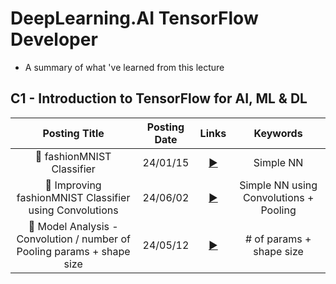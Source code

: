 # DeepLearning.AI TensorFlow Developer
- A summary of what 've learned from this lecture

## C1 - Introduction to TensorFlow for AI, ML & DL
<div align="center">
  
| Posting Title | Posting Date | Links | Keywords |
| :--------: | :-----------: | :-----------: | :-----------: |
| 👔 fashionMNIST Classifier | 24/01/15 | [▶️](https://sh-avid-learner.tistory.com/322) | Simple NN |
| 👔 Improving fashionMNIST Classifier using Convolutions | 24/06/02 | [▶️](https://sh-avid-learner.tistory.com/347) | Simple NN using Convolutions + Pooling |
| 🌸 Model Analysis - Convolution / number of Pooling params + shape size | 24/05/12 | [▶️](https://sh-avid-learner.tistory.com/341) | # of params + shape size |

</div>



